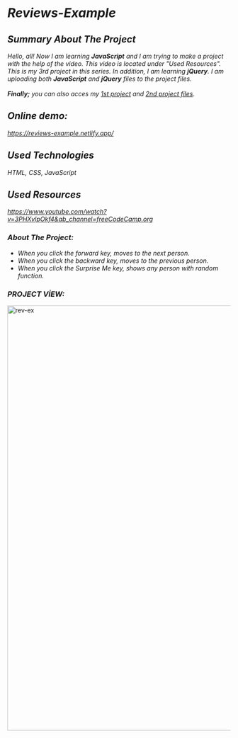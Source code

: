 # *Reviews-Example*

## *Summary About The Project*
*Hello, all! 
Now I am learning <b>JavaScript</b> and I am trying to make a project with the help of the video. This video is located under "Used Resources".
This is my 3rd project in this series.  In addition, I am learning <b>jQuery</b>. I am uploading both <b>JavaScript</b> and <b>jQuery</b> files to the project files.*<br><br>
*<b>Finally;</b>
you can also acces my [1st project](https://github.com/svvlcrkt/Simple-Color-Flipper) and [2nd project files](https://github.com/svvlcrkt/Counter-Example)*.

## *Online demo:*
*https://reviews-example.netlify.app/*

## *Used Technologies*
*HTML, CSS, JavaScript*

## *Used Resources*
*https://www.youtube.com/watch?v=3PHXvlpOkf4&ab_channel=freeCodeCamp.org*

### *About The Project:*
* *When you click the forward key, moves to the next person.* <br>
* *When you click the backward key, moves to the previous person.* <br>
* *When you click the Surprise Me key, shows any person with random function.*

### *PROJECT VİEW:*

<img width="960" alt="rev-ex" src="https://user-images.githubusercontent.com/63058707/132128246-78e6ff17-2dec-4932-ba4f-8c917394644a.png">
